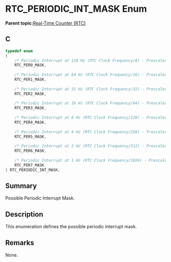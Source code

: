 # RTC\_PERIODIC\_INT\_MASK Enum

**Parent topic:**[Real-Time Counter \(RTC\)](GUID-3578D06D-FEC5-4769-ADC7-0D46730CD973.md)

## C

```c
typedef enum
{
    /* Periodic Interrupt at 128 Hz (RTC Clock Frequency/8) - Prescaler Bit 0 */
    RTC_PER0_MASK,
    
    /* Periodic Interrupt at 64 Hz (RTC Clock Frequency/16) - Prescaler Bit 1 */
    RTC_PER1_MASK,
    
    /* Periodic Interrupt at 32 Hz (RTC Clock Frequency/32) - Prescaler Bit 2 */
    RTC_PER2_MASK,
    
    /* Periodic Interrupt at 16 Hz (RTC Clock Frequency/64) - Prescaler Bit 3 */
    RTC_PER3_MASK,
    
    /* Periodic Interrupt at 8 Hz (RTC Clock Frequency/128) - Prescaler Bit 4 */
    RTC_PER4_MASK,
    
    /* Periodic Interrupt at 4 Hz (RTC Clock Frequency/256) - Prescaler Bit 5 */
    RTC_PER5_MASK,
    
    /* Periodic Interrupt at 2 Hz (RTC Clock Frequency/512) - Prescaler Bit 6 */
    RTC_PER6_MASK,
    
    /* Periodic Interrupt at 1 Hz (RTC Clock Frequency/1024) - Prescaler Bit 7 */
    RTC_PER7_MASK
} RTC_PERIODIC_INT_MASK;

```

## Summary

Possible Periodic Interrupt Mask.

## Description

This enumeration defines the possible periodic interrupt mask.

## Remarks

None.

